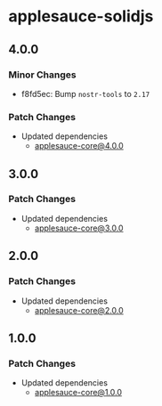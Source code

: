 # applesauce-solidjs

## 4.0.0

### Minor Changes

- f8fd5ec: Bump `nostr-tools` to `2.17`

### Patch Changes

- Updated dependencies
  - applesauce-core@4.0.0

## 3.0.0

### Patch Changes

- Updated dependencies
  - applesauce-core@3.0.0

## 2.0.0

### Patch Changes

- Updated dependencies
  - applesauce-core@2.0.0

## 1.0.0

### Patch Changes

- Updated dependencies
  - applesauce-core@1.0.0
